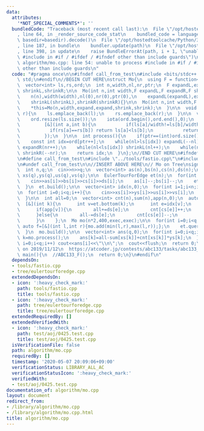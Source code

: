 ```yaml
---
data:
  attributes:
    '*NOT_SPECIAL_COMMENTS*': ''
  bundledCode: "Traceback (most recent call last):\n  File \"/opt/hostedtoolcache/Python/3.8.5/x64/lib/python3.8/site-packages/onlinejudge_verify/documentation/build.py\"\
    , line 64, in _render_source_code_stat\n    bundled_code = language.bundle(stat.path,\
    \ basedir=basedir).decode()\n  File \"/opt/hostedtoolcache/Python/3.8.5/x64/lib/python3.8/site-packages/onlinejudge_verify/languages/cplusplus.py\"\
    , line 187, in bundle\n    bundler.update(path)\n  File \"/opt/hostedtoolcache/Python/3.8.5/x64/lib/python3.8/site-packages/onlinejudge_verify/languages/cplusplus_bundle.py\"\
    , line 398, in update\n    raise BundleErrorAt(path, i + 1, \"unable to process\
    \ #include in #if / #ifdef / #ifndef other than include guards\")\nonlinejudge_verify.languages.cplusplus_bundle.BundleErrorAt:\
    \ algorithm/mo.cpp: line 54: unable to process #include in #if / #ifdef / #ifndef\
    \ other than include guards\n"
  code: "#pragma once\n\n#ifndef call_from_test\n#include <bits/stdc++.h>\nusing namespace\
    \ std;\n#endif\n//BEGIN CUT HERE\nstruct Mo{\n  using F = function<void(int)>;\n\
    \  vector<int> ls,rs,ord;\n  int n,width,nl,nr,ptr;\n  F expandL,expandR;\n  F\
    \ shrinkL,shrinkR;\n\n  Mo(int n,int width,F expandL,F expandR,F shrinkL,F shrinkR):\n\
    \    n(n),width(width),nl(0),nr(0),ptr(0),\n    expandL(expandL),expandR(expandR),\n\
    \    shrinkL(shrinkL),shrinkR(shrinkR){}\n\n  Mo(int n,int width,F expand,F shrink){\n\
    \    *this=Mo(n,width,expand,expand,shrink,shrink);\n  }\n\n  void add(int l,int\
    \ r){\n    ls.emplace_back(l);\n    rs.emplace_back(r);\n  }\n\n  void build(){\n\
    \    ord.resize(ls.size());\n    iota(ord.begin(),ord.end(),0);\n    sort(ord.begin(),ord.end(),\n\
    \         [&](int a,int b){\n           if(ls[a]/width!=ls[b]/width) return ls[a]<ls[b];\n\
    \           if(rs[a]==rs[b]) return ls[a]<ls[b];\n           return bool((rs[a]<rs[b])^((ls[a]/width)&1));\n\
    \         });\n  }\n\n  int process(){\n    if(ptr==(int)ord.size()) return -1;\n\
    \    const int idx=ord[ptr++];\n    while(nl>ls[idx]) expandL(--nl);\n    while(nr<rs[idx])\
    \ expandR(nr++);\n    while(nl<ls[idx]) shrinkL(nl++);\n    while(nr>rs[idx])\
    \ shrinkR(--nr);\n    return idx;\n  }\n};\n//END CUT HERE\n#ifndef call_from_test\n\
    \n#define call_from_test\n#include \"../tools/fastio.cpp\"\n#include \"../tree/eulertourforedge.cpp\"\
    \n#undef call_from_test\n\n//INSERT ABOVE HERE\n// Mo on Tree\nsigned ABC133_F(){\n\
    \  int n,q;\n  cin>>n>>q;\n  vector<int> as(n),bs(n),cs(n),ds(n);\n  vector<int>\
    \ xs(q),ys(q),us(q),vs(q);\n\n  EulerTourForEdge et(n);\n  for(int i=1;i<n;i++){\n\
    \    cin>>as[i]>>bs[i]>>cs[i]>>ds[i];\n    as[i]--;bs[i]--;\n    et.add_edge(as[i],bs[i]);\n\
    \  }\n  et.build();\n\n  vector<int> idx(n,0);\n  for(int i=1;i<n;i++)\n    idx[et.child(as[i],bs[i])]=i;\n\
    \n  for(int i=0;i<q;i++){\n    cin>>xs[i]>>ys[i]>>us[i]>>vs[i];\n    us[i]--;vs[i]--;\n\
    \  }\n\n  int all=0;\n  vector<int> cnt(n),sum(n),app(n,0);\n  auto exec=\n  \
    \  [&](int k){\n      int v=et.bottom(k);\n      int e=idx[v];\n      app[v]^=1;\n\
    \      if(app[v]){\n        all+=ds[e];\n        cnt[cs[e]]++;\n        sum[cs[e]]+=ds[e];\n\
    \      }else{\n        all-=ds[e];\n        cnt[cs[e]]--;\n        sum[cs[e]]-=ds[e];\n\
    \      }\n    };\n  Mo mo(n*2,400,exec,exec);\n\n  for(int i=0;i<q;i++){\n   \
    \ auto f=[&](int l,int r){mo.add(min(l,r),max(l,r));};\n    et.query(us[i],vs[i],f);\n\
    \  }\n  mo.build();\n\n  vector<int> ans(q,0);\n  for(int i=0;i<q;i++){\n    int\
    \ k=mo.process();\n    ans[k]=all-sum[xs[k]]+cnt[xs[k]]*ys[k];\n  }\n\n  for(int\
    \ i=0;i<q;i++) cout<<ans[i]<<\"\\n\";\n  cout<<flush;\n  return 0;\n}\n/*\n  verified\
    \ on 2019/11/12\n  https://atcoder.jp/contests/abc133/tasks/abc133_f\n*/\n\nsigned\
    \ main(){\n  //ABC133_F();\n  return 0;\n}\n#endif\n"
  dependsOn:
  - tools/fastio.cpp
  - tree/eulertourforedge.cpp
  extendedDependsOn:
  - icon: ':heavy_check_mark:'
    path: tools/fastio.cpp
    title: tools/fastio.cpp
  - icon: ':heavy_check_mark:'
    path: tree/eulertourforedge.cpp
    title: tree/eulertourforedge.cpp
  extendedRequiredBy: []
  extendedVerifiedWith:
  - icon: ':heavy_check_mark:'
    path: test/aoj/0425.test.cpp
    title: test/aoj/0425.test.cpp
  isVerificationFile: false
  path: algorithm/mo.cpp
  requiredBy: []
  timestamp: '2020-05-07 20:09:06+09:00'
  verificationStatus: LIBRARY_ALL_AC
  verificationStatusIcon: ':heavy_check_mark:'
  verifiedWith:
  - test/aoj/0425.test.cpp
documentation_of: algorithm/mo.cpp
layout: document
redirect_from:
- /library/algorithm/mo.cpp
- /library/algorithm/mo.cpp.html
title: algorithm/mo.cpp
---
```

